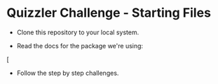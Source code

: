 

# Quizzler Challenge - Starting Files

- Clone this repository to your local system.

- Read the docs for the package we're using:

[
- Follow the step by step challenges.



